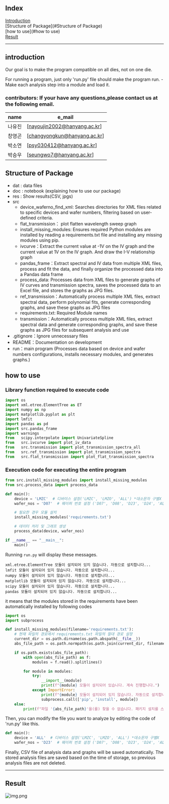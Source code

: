 ## Index
[Introduction](#Introduction)   
[Structure of Package](#Structure of Package)   
[how to use](#how to use)     
[Result](#Result)
***

## introduction
Our goal is to make the program compatible on all dies, not on one die. 

For running a program, just only 'run.py' file should make the program run. - Make each analysis step into a module and load it.
### contributors: If your have any questions,please contact us at the following email.

| name | e_mail | 
| --- | --- |
| 나유진 | [nayoujin2002@hanyang.ac.kr] |
| 창영곤 | [changyongkun@hanyang.ac.kr] |
| 박소연 | [psy030412@hanyang.ac.kr] |
| 박승우 | [seungwo7@hanyang.ac.kr] |




## Structure of Package
+ dat : data files
+ doc : notebook (explaining how to use our package)
+ res : Show results(CSV, jpgs) 
+ src
   + device_waferno_find_xml: Searches directories for XML files related to specific devices and wafer numbers, filtering based on user-defined criteria.
   + flat_transmission： plot flatten wavelength sweep graph
   + install_missing_modules: Ensures required Python modules are installed by reading a requirements.txt file and installing any missing modules using pip.
   + ivcurve：Extract the current value at -1V on the IV graph and the current value at 1V on the IV graph. And draw the I-V relationship graph
   + pandas_frame：Extract spectral and IV data from multiple XML files, process and fit the data, and finally organize the processed data into a Pandas data frame
   + process_data: Processes data from XML files to generate graphs of IV curves and transmission spectra, saves the processed data to an Excel file, and stores the graphs as JPG files.
   + ref_transmission：Automatically process multiple XML files, extract spectral data, perform polynomial fits, generate corresponding graphs, and save these graphs as JPG files
   + requirements.txt: Required Module names
   + transmission：Automatically process multiple XML files, extract spectral data and generate corresponding graphs, and save these graphs as JPG files for subsequent analysis and use
+ .gitignore：Ignore unnecessary files
+ README：Documentation on development
+ run：main program (Processes data based on device and wafer numbers configurations, installs necessary modules, and generates graphs.)

## how to use
### Library function required to execute code
```python
import os
import xml.etree.ElementTree as ET
import numpy as np
import matplotlib.pyplot as plt
import lmfit
import pandas as pd
import src.pandas_frame
import warnings
from   scipy.interpolate import UnivariateSpline
from   src.ivcurve import plot_iv_data
from   src.transmission import plot_transmission_spectra_all
from   src.ref_transmission import plot_transmission_spectra
from   src.flat_transmission import plot_flat_transmission_spectra
```
### Execution code for executing the entire program
```python
from src.install_missing_modules import install_missing_modules
from src.process_data import process_data

def main():
    device = 'LMZC'  # 디바이스 설정('LMZC', 'LMZO', 'ALL') *대소문자 구별X
    wafer_nos = 'D07'  # 웨이퍼 번호 설정 ('D07', 'D08', 'D23', 'D24', 'ALL')

    # 필요한 경우 모듈 설치
    install_missing_modules('requirements.txt')

    # 데이터 처리 및 그래프 생성
    process_data(device, wafer_nos)

if __name__ == "__main__":
    main()

```

Running `run.py` will display these messages.

```
xml.etree.ElementTree 모듈이 설치되어 있지 않습니다. 자동으로 설치합니다...
lmfit 모듈이 설치되어 있지 않습니다. 자동으로 설치합니다...
numpy 모듈이 설치되어 있지 않습니다. 자동으로 설치합니다...
matplotlib 모듈이 설치되어 있지 않습니다. 자동으로 설치합니다...
scipy 모듈이 설치되어 있지 않습니다. 자동으로 설치합니다...
pandas 모듈이 설치되어 있지 않습니다. 자동으로 설치합니다...
```
it means that the modules stored in the requirements have been automatically installed by following codes


```python
import os
import subprocess

def install_missing_modules(filename='requirements.txt'):
    # 현재 파일의 경로에서 requirements.txt 파일의 절대 경로 설정
    current_dir = os.path.dirname(os.path.abspath(__file__))
    abs_file_path = os.path.normpath(os.path.join(current_dir, filename))

    if os.path.exists(abs_file_path):
        with open(abs_file_path) as f:
            modules = f.read().splitlines()

        for module in modules:
            try:
                __import__(module)
                print(f"{module} 모듈이 설치되어 있습니다. 계속 진행합니다.")
            except ImportError:
                print(f"{module} 모듈이 설치되어 있지 않습니다. 자동으로 설치합니다...")
                subprocess.call(['pip', 'install', module])
    else:
        print(f"파일 '{abs_file_path}'을(를) 찾을 수 없습니다. 패키지 설치를 스킵합니다.")
```

Then, you can modify the file you want to analyze by editing the code of 'run.py' like this.

```python
def main():
    device = 'ALL'  # 디바이스 설정('LMZC', 'LMZO', 'ALL') *대소문자 구별X
    wafer_nos = 'D23'  # 웨이퍼 번호 설정 ('D07', 'D08', 'D23', 'D24', 'ALL')
```

Finally, CSV file of analysis data and graphs will be saved automatically.
The stored analysis files are saved based on the time of storage, so previous analysis files are not deleted.



***

## Result

![img.png](img.png)
